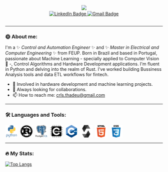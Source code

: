 <div id="header" align="center">
  <img src="https://i.giphy.com/media/v1.Y2lkPTc5MGI3NjExdWF4Mzl4MTd6dThhc3Npc3Rjd2Vhd3hpdHk4dG94ZHd1dHc2dzJpaCZlcD12MV9pbnRlcm5hbF9naWZfYnlfaWQmY3Q9cw/jdPMeyv9rn0hZHh8n9/giphy.gif" width="300"/>
</div>
<div id="badges", align="center">
  <a href="https://www.linkedin.com/in/carlos-faria-33b51291/">
    <img src="https://img.shields.io/badge/LinkedIn-blue?style=for-the-badge&logo=linkedin&logoColor=white" alt="LinkedIn Badge"/>
  </a>
  <a href="mailto:crls.thadeu@gmail.com">
    <img src="https://img.shields.io/badge/Gmail-D14836?style=for-the-badge&logo=gmail&logoColor=white" alt="Gmail Badge"/>
  </a>
</div>
<div id="View_counter", align="center">
  <img src="https://komarev.com/ghpvc/?username=cthadeufaria&style=flat-square&color=blue" alt=""/>
</div>

-----

### :sun_with_face: About me:

I'm a ✨ _Control and Automation Engineer_ ✨ and ✨ _Master in Electrical and Computer Engineering_ ✨ from FEUP. Born in Brazil and based in Portugal, passionate about Machine Learning - specially applied to Computer Vision 👀 -, Control Algorithms and Hardware Development applications. I'm fluent in Python and delving into the realm of Rust. I've worked building Bussiness Analysis tools and data ETL workflows for fintech.


- 🔭 Involved in hardware development and machine learning projects.
- 🤖 Always looking for collaborations.
- 📫 How to reach me: crls.thadeu@gmail.com


---

### :hammer_and_wrench: Languages and Tools:
<div>
  <img src="https://github.com/devicons/devicon/blob/master/icons/python/python-original-wordmark.svg" title="Python" alt="Python" width="40" height="40"/>&nbsp;
  <img src="https://github.com/devicons/devicon/blob/master/icons/rust/rust-original.svg" title="Rust" alt="Rust" width="40" height="40"/>&nbsp;
  <img src="https://github.com/devicons/devicon/blob/master/icons/postgresql/postgresql-original-wordmark.svg" title="PostgreSQL" alt="PostgreSQL" width="40" height="40"/>&nbsp;
  <img src="https://github.com/devicons/devicon/blob/master/icons/embeddedc/embeddedc-original-wordmark.svg" title="C" alt="C" width="40" height="40"/>&nbsp;
  <img src="https://github.com/devicons/devicon/blob/master/icons/cplusplus/cplusplus-original.svg" title="C++" alt="C++" width="40" height="40"/>&nbsp;
  <img src="https://github.com/devicons/devicon/blob/master/icons/solidity/solidity-original.svg" title="Solidity" alt="Solidity" width="40" height="40"/>&nbsp;
  <img src="https://github.com/devicons/devicon/blob/master/icons/html5/html5-original-wordmark.svg" title="HTML" alt="HTML" width="40" height="40"/>&nbsp;
  <img src="https://github.com/devicons/devicon/blob/master/icons/css3/css3-original-wordmark.svg" title="CSS" alt="CSS" width="40" height="40"/>&nbsp;
</div>

---

### :fire: My Stats:

[![Top Langs](https://github-readme-stats.vercel.app/api/top-langs/?username=cthadeufaria&layout=compact&theme=vision-friendly-dark)](https://github.com/anuraghazra/github-readme-stats)
